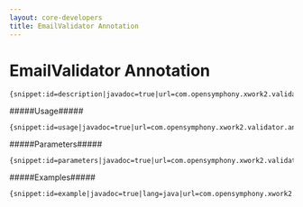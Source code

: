 ```yaml
---
layout: core-developers
title: EmailValidator Annotation
---
```


# EmailValidator Annotation



~~~~~~~
{snippet:id=description|javadoc=true|url=com.opensymphony.xwork2.validator.annotations.EmailValidator}
~~~~~~~

#####Usage#####



~~~~~~~
{snippet:id=usage|javadoc=true|url=com.opensymphony.xwork2.validator.annotations.EmailValidator}
~~~~~~~

#####Parameters#####



~~~~~~~
{snippet:id=parameters|javadoc=true|url=com.opensymphony.xwork2.validator.annotations.EmailValidator}
~~~~~~~

#####Examples#####



~~~~~~~
{snippet:id=example|javadoc=true|lang=java|url=com.opensymphony.xwork2.validator.annotations.EmailValidator}
~~~~~~~
